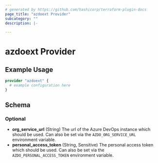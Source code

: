 ```yaml
---
# generated by https://github.com/hashicorp/terraform-plugin-docs
page_title: "azdoext Provider"
subcategory: ""
description: |-
  
---
```


# azdoext Provider



## Example Usage

```terraform
provider "azdoext" {
  # example configuration here
}
```

<!-- schema generated by tfplugindocs -->
## Schema

### Optional

- **org_service_url** (String) The url of the Azure DevOps instance which should be used. Can also be set via the `AZDO_ORG_SERVICE_URL` environment variable.
- **personal_access_token** (String, Sensitive) The personal access token which should be used. Can also be set via the `AZDO_PERSONAL_ACCESS_TOKEN` environment variable.
